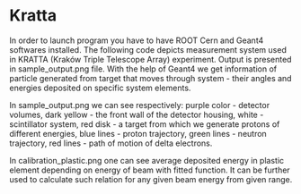 # Kratta
In order to launch program you have to have ROOT Cern and Geant4 softwares installed.
The following code depicts measurement system used in KRATTA (Kraków Triple Telescope Array) experiment. Output is presented in sample_output.png file. 
With the help of Geant4 we get information of particle generated from target that moves through system - their angles and energies deposited on specific system elements.

In sample_output.png we can see respectively:
purple color - detector volumes,
dark yellow - the front wall of the detector housing,
white - scintillator system,
red disk - a target from which we generate protons of different energies,
blue lines - proton trajectory,
green lines - neutron trajectory,
red lines - path of motion of delta electrons.

In calibration_plastic.png one can see average deposited energy in plastic element depending on energy of beam with fitted function. It can be further used to calculate such relation for any given beam energy from given range.
